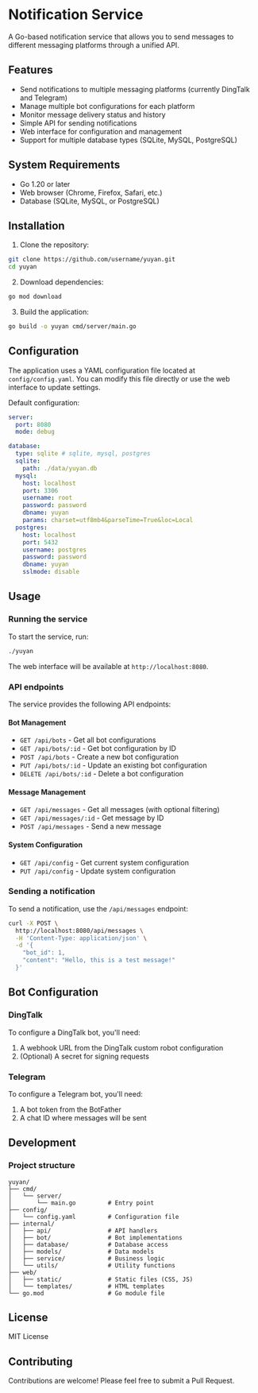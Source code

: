# Notification Service

A Go-based notification service that allows you to send messages to different messaging platforms through a unified API.

## Features

- Send notifications to multiple messaging platforms (currently DingTalk and Telegram)
- Manage multiple bot configurations for each platform
- Monitor message delivery status and history
- Simple API for sending notifications
- Web interface for configuration and management
- Support for multiple database types (SQLite, MySQL, PostgreSQL)

## System Requirements

- Go 1.20 or later
- Web browser (Chrome, Firefox, Safari, etc.)
- Database (SQLite, MySQL, or PostgreSQL)

## Installation

1. Clone the repository:

```bash
git clone https://github.com/username/yuyan.git
cd yuyan
```

2. Download dependencies:

```bash
go mod download
```

3. Build the application:

```bash
go build -o yuyan cmd/server/main.go
```

## Configuration

The application uses a YAML configuration file located at `config/config.yaml`. You can modify this file directly or use the web interface to update settings.

Default configuration:

```yaml
server:
  port: 8080
  mode: debug

database:
  type: sqlite # sqlite, mysql, postgres
  sqlite:
    path: ./data/yuyan.db
  mysql:
    host: localhost
    port: 3306
    username: root
    password: password
    dbname: yuyan
    params: charset=utf8mb4&parseTime=True&loc=Local
  postgres:
    host: localhost
    port: 5432
    username: postgres
    password: password
    dbname: yuyan
    sslmode: disable
```

## Usage

### Running the service

To start the service, run:

```bash
./yuyan
```

The web interface will be available at `http://localhost:8080`.

### API endpoints

The service provides the following API endpoints:

#### Bot Management

- `GET /api/bots` - Get all bot configurations
- `GET /api/bots/:id` - Get bot configuration by ID
- `POST /api/bots` - Create a new bot configuration
- `PUT /api/bots/:id` - Update an existing bot configuration
- `DELETE /api/bots/:id` - Delete a bot configuration

#### Message Management

- `GET /api/messages` - Get all messages (with optional filtering)
- `GET /api/messages/:id` - Get message by ID
- `POST /api/messages` - Send a new message

#### System Configuration

- `GET /api/config` - Get current system configuration
- `PUT /api/config` - Update system configuration

### Sending a notification

To send a notification, use the `/api/messages` endpoint:

```bash
curl -X POST \
  http://localhost:8080/api/messages \
  -H 'Content-Type: application/json' \
  -d '{
    "bot_id": 1,
    "content": "Hello, this is a test message!"
  }'
```

## Bot Configuration

### DingTalk

To configure a DingTalk bot, you'll need:

1. A webhook URL from the DingTalk custom robot configuration
2. (Optional) A secret for signing requests

### Telegram

To configure a Telegram bot, you'll need:

1. A bot token from the BotFather
2. A chat ID where messages will be sent

## Development

### Project structure

```
yuyan/
├── cmd/
│   └── server/
│       └── main.go         # Entry point
├── config/
│   └── config.yaml         # Configuration file
├── internal/
│   ├── api/                # API handlers
│   ├── bot/                # Bot implementations
│   ├── database/           # Database access
│   ├── models/             # Data models
│   ├── service/            # Business logic
│   └── utils/              # Utility functions
├── web/
│   ├── static/             # Static files (CSS, JS)
│   └── templates/          # HTML templates
└── go.mod                  # Go module file
```

## License

MIT License

## Contributing

Contributions are welcome! Please feel free to submit a Pull Request. 